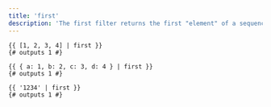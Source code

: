 ```yaml
---
title: 'first'
description: 'The first filter returns the first "element" of a sequence, a mapping, or a string.'
---
```


```canvas {% process=false %}
{{ [1, 2, 3, 4] | first }}
{# outputs 1 #}

{{ { a: 1, b: 2, c: 3, d: 4 } | first }}
{# outputs 1 #}

{{ '1234' | first }}
{# outputs 1 #}
```
